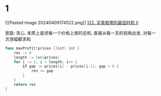 # 1
![[Pasted image 20240409174522.png]]
[122. 买卖股票的最佳时机 II](https://leetcode.cn/problems/best-time-to-buy-and-sell-stock-ii/)

思路: 贪心, 本质上是求每一个价格上坡的总和, 直接从每一天的视角出发, 对每一次涨幅都求和

```go
func maxProfit(prices []int) int {
	res := 0
	length := len(prices)
	for i := 1; i < length; i++ {
		if gap := prices[i] - prices[i-1]; gap > 0 {
			res += gap
		}
	}
	return res
}
```